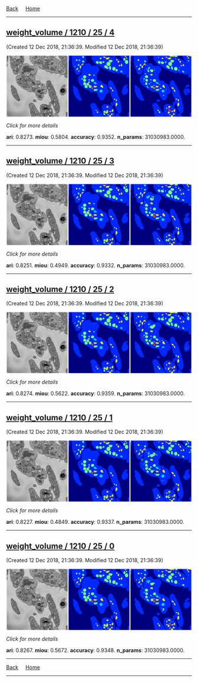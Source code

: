 
[Back](..)&nbsp;&nbsp;&nbsp;&nbsp;&nbsp;[Home](leapmanlab.github.io/snapshots)

---

<div class="summary"><a href="4"><h2>weight_volume / 1210 / 25 / 4</h2></a><p>(Created 12 Dec 2018, 21:36:39. Modified 12 Dec 2018, 21:36:39)
</p><a href="4"><img src="4/media/summary.png" align="center"></a><p>
<i>Click for more details</i>
</p></div>

**ari**: 0.8273. **miou**: 0.5804. **accuracy**: 0.9352. **n_params**: 31030983.0000. 

---

<div class="summary"><a href="3"><h2>weight_volume / 1210 / 25 / 3</h2></a><p>(Created 12 Dec 2018, 21:36:39. Modified 12 Dec 2018, 21:36:39)
</p><a href="3"><img src="3/media/summary.png" align="center"></a><p>
<i>Click for more details</i>
</p></div>

**ari**: 0.8251. **miou**: 0.4949. **accuracy**: 0.9332. **n_params**: 31030983.0000. 

---

<div class="summary"><a href="2"><h2>weight_volume / 1210 / 25 / 2</h2></a><p>(Created 12 Dec 2018, 21:36:39. Modified 12 Dec 2018, 21:36:39)
</p><a href="2"><img src="2/media/summary.png" align="center"></a><p>
<i>Click for more details</i>
</p></div>

**ari**: 0.8274. **miou**: 0.5622. **accuracy**: 0.9359. **n_params**: 31030983.0000. 

---

<div class="summary"><a href="1"><h2>weight_volume / 1210 / 25 / 1</h2></a><p>(Created 12 Dec 2018, 21:36:39. Modified 12 Dec 2018, 21:36:39)
</p><a href="1"><img src="1/media/summary.png" align="center"></a><p>
<i>Click for more details</i>
</p></div>

**ari**: 0.8227. **miou**: 0.4849. **accuracy**: 0.9337. **n_params**: 31030983.0000. 

---

<div class="summary"><a href="0"><h2>weight_volume / 1210 / 25 / 0</h2></a><p>(Created 12 Dec 2018, 21:36:39. Modified 12 Dec 2018, 21:36:39)
</p><a href="0"><img src="0/media/summary.png" align="center"></a><p>
<i>Click for more details</i>
</p></div>

**ari**: 0.8267. **miou**: 0.5672. **accuracy**: 0.9348. **n_params**: 31030983.0000. 

---

[Back](..)&nbsp;&nbsp;&nbsp;&nbsp;&nbsp;[Home](leapmanlab.github.io/snapshots)

---